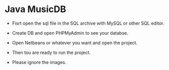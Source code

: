 # Java MusicDB

* Fisrt open the sql file in the SQL archive with MySQL or other SQL editor.

* Create DB and open PHPMyAdmin to see your databse.

* Open Netbeans or whatever you want and open the project.

* Then tou are ready to run the project.

* Please ignore the images.
